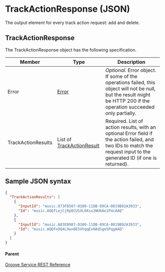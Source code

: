 # TrackActionResponse (JSON)
The output element for every track action request: add and delete.

## TrackActionResponse
The TrackActionResponse object has the following specification.

| **Member**         | **Type**                                                                         | **Description**                                                                                                                                                       |
|--------------------|----------------------------------------------------------------------------------|-----------------------------------------------------------------------------------------------------------------------------------------------------------------------|
| Error              | [Error](JSON_Error.md)                                 | *Optional.* Error object. If some of the operations failed, this object will not be null, but the result might be HTTP 200 if the operation succeeded only partially.   |
| TrackActionResults | List of [TrackActionResult](JSON_TrackActionResult.md) | Required. List of action results, with an optional Error field if the action failed, and two IDs to match the request input to the generated ID (if one is returned). |

## Sample JSON syntax
```json
{
  "TrackActionResults": [
    {
      "InputId": "music.873FB507-0100-11DB-89CA-0019B92A3933",
      "Id": "music.AQQfLejCjRp0CUSXL6Ksx2WU6Ae1P4cAAQ"
    },
    {
      "InputId": "music.A83EB907-0100-11DB-89CA-0019B92A3933",
      "Id": "music.AQQfnOQ4L9wx0ESVhqqExHAdSge5PqgAAQ"
    }
  ]
}
```

#### Parent
[Groove Service REST Reference](Groove-Service-REST-Reference.md)
